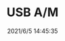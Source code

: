 ﻿---
layout: post 
title: USB A/M
tags: 
categories: housing-terminal
overview: 
series: USB
part_number: 0553-1
thumb_img: 
small_img: static/202106/553-20210605.jpg
date: 2021/6/5 14:45:35
---




